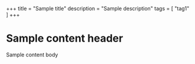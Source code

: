 +++
title = "Sample title"
description = "Sample description"
tags = [ "tag1" ]
+++

# Sample content header
Sample content body